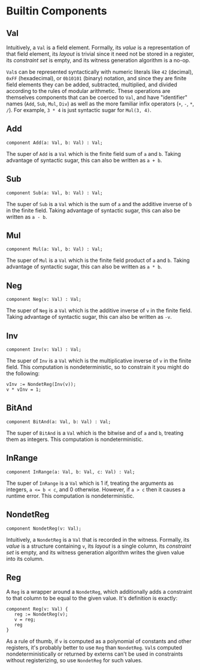# Builtin Components

## Val

Intuitively, a `Val` is a field element. Formally, its _value_ is a
representation of that field element, its _layout_ is trivial since it need not
be stored in a register, its _constraint set_ is empty, and its witness
generation algorithm is a no-op.

`Val`s can be represented syntactically with numeric literals like `42`
(decimal), `0xFF` (hexadecimal), or `0b10101` (binary) notation, and since they
are finite field elements they can be added, subtracted, multiplied, and divided
according to the rules of modular arithmetic. These operations are themselves
components that can be coerced to `Val`, and have "identifier" names (`Add`,
`Sub`, `Mul`, `Div`) as well as the more familiar infix operators (`+`, `-`,
`*`, `/`). For example, `3 * 4` is just syntactic sugar for `Mul(3, 4)`.

## Add

```
component Add(a: Val, b: Val) : Val;
```

The super of `Add` is a `Val` which is the finite field sum of `a` and `b`.
Taking advantage of syntactic sugar, this can also be written as `a + b`.

## Sub

```
component Sub(a: Val, b: Val) : Val;
```

The super of `Sub` is a `Val` which is the sum of `a` and the additive inverse
of `b` in the finite field. Taking advantage of syntactic sugar, this can also
be written as `a - b`.

## Mul

```
component Mul(a: Val, b: Val) : Val;
```

The super of `Mul` is a `Val` which is the finite field product of `a` and `b`.
Taking advantage of syntactic sugar, this can also be written as `a * b`.

## Neg

```
component Neg(v: Val) : Val;
```

The super of `Neg` is a `Val` which is the additive inverse of `v` in the finite
field. Taking advantage of syntactic sugar, this can also be written as `-v`.

## Inv

```
component Inv(v: Val) : Val;
```

The super of `Inv` is a `Val` which is the multiplicative inverse of `v` in the
finite field. This computation is nondeterministic, so to constrain it you might
do the following:
```
vInv := NondetReg(Inv(v));
v * vInv = 1;
```

## BitAnd

```
component BitAnd(a: Val, b: Val) : Val;
```

The super of `BitAnd` is a `Val` which is the bitwise and of `a` and `b`,
treating them as integers. This computation is nondeterministic.

## InRange

```
component InRange(a: Val, b: Val, c: Val) : Val;
```

The super of `InRange` is a `Val` which is 1 if, treating the arguments as
integers, `a <= b < c`, and 0 otherwise. However, if `a > c` then it causes a
runtime error. This computation is nondeterministic.

## NondetReg

```
component NondetReg(v: Val);
```

Intuitively, a `NondetReg` is a `Val` that is recorded in the witness. Formally,
its _value_ is a structure containing `v`, its _layout_ is a single column, its
_constraint set_ is empty, and its witness generation algorithm writes the given
value into its column.

## Reg

A `Reg` is a wrapper around a `NondetReg`, which additionally adds a constraint
to that column to be equal to the given value. It's definition is exactly:

```
component Reg(v: Val) {
   reg := NondetReg(v);
   v = reg;
   reg
}
```

As a rule of thumb, if `v` is computed as a polynomial of constants and other
registers, it's probably better to use `Reg` than `NondetReg`. `Val`s computed
nondeterministically or returned by externs can't be used in constraints without
registerizing, so use `NondetReg` for such values.
